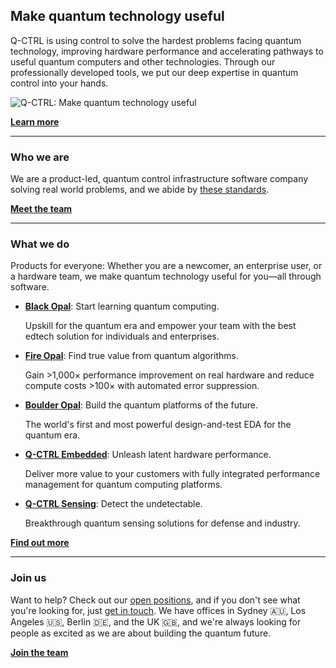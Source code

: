 ## Make quantum technology useful

Q-CTRL is using control to solve the hardest problems facing quantum technology, improving hardware performance and accelerating pathways to useful quantum computers and other technologies. Through our professionally developed tools, we put our deep expertise in quantum control into your hands.

![Q-CTRL: Make quantum technology useful](https://repository-images.githubusercontent.com/181764383/4e1f6da9-f991-4589-bc7d-f794a5b80b41)

[**Learn more**](https://q-ctrl.com)

---

### Who we are

We are a product-led, quantum control infrastructure software company solving real world problems, and we abide by [these standards](https://code.q-ctrl.com/).

[**Meet the team**](https://github.com/orgs/qctrl/people)

---

### What we do

Products for everyone: Whether you are a newcomer, an enterprise user, or a hardware team, we make quantum technology useful for you—all through software.

- [**Black Opal**](https://q-ctrl.com/black-opal): Start learning quantum computing.

  Upskill for the quantum era and empower your team with the best edtech solution for individuals and enterprises.

- [**Fire Opal**](https://q-ctrl.com/fire-opal): Find true value from quantum algorithms.

  Gain >1,000× performance improvement on real hardware and reduce compute costs >100× with automated error suppression.

- [**Boulder Opal**](https://q-ctrl.com/boulder-opal): Build the quantum platforms of the future.

  The world's first and most powerful design-and-test EDA for the quantum era.

- [**Q-CTRL Embedded**](https://q-ctrl.com/q-ctrl-embedded): Unleash latent hardware performance.

  Deliver more value to your customers with fully integrated performance management for quantum computing platforms.

- [**Q-CTRL Sensing**](https://q-ctrl.com/q-ctrl-sensing): Detect the undetectable.

  Breakthrough quantum sensing solutions for defense and industry.

[**Find out more**](https://q-ctrl.com/products)

---

### Join us

Want to help? Check out our [open positions](https://q-ctrl.com/careers), and if you don't see what you're looking for, just [get in touch](https://q-ctrl.com/contact). We have offices in Sydney 🇦🇺, Los Angeles 🇺🇸, Berlin 🇩🇪, and the UK 🇬🇧, and we're always looking for people as excited as we are about building the quantum future.

[**Join the team**](https://q-ctrl.com/careers)

